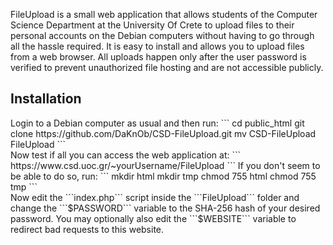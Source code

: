 FileUpload is a small web application that allows students of the
Computer Science Department at the University Of Crete to upload
files to their personal accounts on the Debian computers without
having to go through all the hassle required. It is easy to install
and allows you to upload files from a web browser. All uploads
happen only after the user password is verified to prevent unauthorized
file hosting and are not accessible publicly. 

<h2>Installation</h2>
Login to a Debian computer as usual and then run:
```
cd public_html
git clone https://github.com/DaKnOb/CSD-FileUpload.git
mv CSD-FileUpload FileUpload
```
<br>
Now test if all you can access the web application at:
```
https://www.csd.uoc.gr/~yourUsername/FileUpload
```
If you don't seem to be able to do so, run:
```
mkdir html
mkdir tmp
chmod 755 html
chmod 755 tmp
```
<br>
Now edit the ```index.php``` script inside the ```FileUpload``` folder
and change the ```$PASSWORD``` variable to the SHA-256 hash of your
desired password. You may optionally also edit the ```$WEBSITE```
variable to redirect bad requests to this website.
